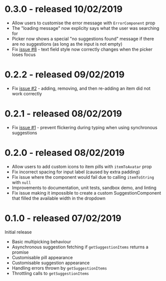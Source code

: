 # 0.3.0 - released 10/02/2019
 * Allow users to customise the error message with `ErrorComponent` prop
 * The "loading message" now explicity says what the user was searching for
 * Picker now shows a special "no suggestions found" message if there are no suggestions (as long as the input is not empty)
 * Fix [issue #8](https://github.com/atropos-tech/material-multi-picker/issues/8) - text field style now correctly changes when the picker loses focus

# 0.2.2 - released 09/02/2019
 * Fix [issue #2](https://github.com/atropos-tech/material-multi-picker/issues/2) - adding, removing, and then re-adding an item did not work correctly

# 0.2.1 - released 08/02/2019
 * Fix [issue #1](https://github.com/atropos-tech/material-multi-picker/issues/1) - prevent flickering during typing when using synchronous suggestions

# 0.2.0 - released 08/02/2019
 * Allow users to add custom icons to item pills with `itemToAvatar` prop
 * Fix incorrect spacing for input label (caused by extra padding)
 * Fix issue where the component would fail due to calling `itemToString` with `null`
 * Improvements to documentation, unit tests, sandbox demo, and linting
 * Fix issue making it impossible to create a custom SuggestionComponent that filled the available width in the dropdown

# 0.1.0 - released 07/02/2019
Initial release
 * Basic multipicking behaviour
 * Asynchronous suggestion fetching if `getSuggestionItems` returns a promise
 * Customisable pill appearance
 * Customisable suggestion appearance
 * Handling errors thrown by `getSuggestionItems`
 * Throttling calls to `getSuggestionItems`